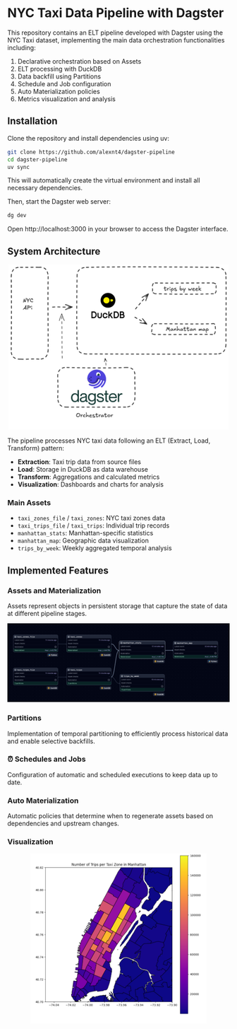 # NYC Taxi Data Pipeline with Dagster

This repository contains an ELT pipeline developed with Dagster using the NYC Taxi dataset, implementing the main data orchestration functionalities including:

1. Declarative orchestration based on Assets
2. ELT processing with DuckDB
3. Data backfill using Partitions
4. Schedule and Job configuration
5. Auto Materialization policies
6. Metrics visualization and analysis

## Installation

Clone the repository and install dependencies using uv:

```bash
git clone https://github.com/alexnt4/dagster-pipeline
cd dagster-pipeline
uv sync
```

This will automatically create the virtual environment and install all necessary dependencies.

Then, start the Dagster web server:

```bash
dg dev
```

Open http://localhost:3000 in your browser to access the Dagster interface.

## System Architecture

<div align="center">
 <img src="img/archi.png" alt="Pipeline architecture" width="500">
</div>

The pipeline processes NYC taxi data following an ELT (Extract, Load, Transform) pattern:

- **Extraction**: Taxi trip data from source files
- **Load**: Storage in DuckDB as data warehouse
- **Transform**: Aggregations and calculated metrics
- **Visualization**: Dashboards and charts for analysis

### Main Assets

- `taxi_zones_file` / `taxi_zones`: NYC taxi zones data
- `taxi_trips_file` / `taxi_trips`: Individual trip records
- `manhattan_stats`: Manhattan-specific statistics
- `manhattan_map`: Geographic data visualization
- `trips_by_week`: Weekly aggregated temporal analysis

## Implemented Features

### Assets and Materialization

Assets represent objects in persistent storage that capture the state of data at different pipeline stages.

<div align="center">
 <img src="img/dags.png" alt="Assets and dependencies" width="800">
</div>

### Partitions

Implementation of temporal partitioning to efficiently process historical data and enable selective backfills.

### ⏰ Schedules and Jobs

Configuration of automatic and scheduled executions to keep data up to date.

### Auto Materialization

Automatic policies that determine when to regenerate assets based on dependencies and upstream changes.

### Visualization

<div align="center">
 <img src="img/map.png" alt="Manhattan map with taxi data" width="400">
</div>